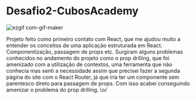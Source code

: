 # Desafio2-CubosAcademy

![ezgif com-gif-maker](https://user-images.githubusercontent.com/79883041/114250478-3c308180-9974-11eb-93af-bba249d3f94c.gif)

Projeto feito como primeiro contato com React, que me ajudou muito a entender os conceitos de uma aplicação estruturada em React.
Componentização, passagem de props etc.
Surgiram alguns problemas conhecidos no andamento do projeto como o prop drilling, que foi amenizado com a utilização
de contextos, uma ferramenta que não conhecia mas senti a necessidade assim que precisei fazer a segunda página do site com o 
React Router, já que iria ter um componente sem parentesco direto para passagem de props. 
Com isso acabei conseguindo amenizar o problema do prop drilling. \o/


